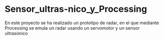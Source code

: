 # Sensor_ultras-nico_y_Processing
En este proyecto se ha realizado un prototipo de radar, en el que mediante Processing se emula un radar usando un servomotor y un sensor ultrasónico
